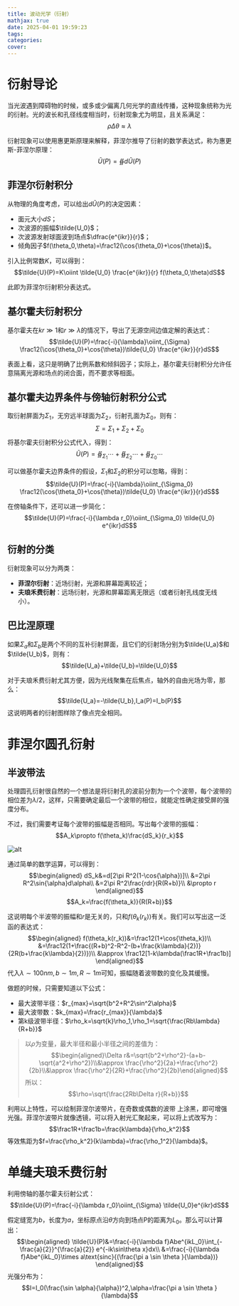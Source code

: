 ```yaml
---
title: 波动光学（衍射）
mathjax: true
date: 2025-04-01 19:59:23
tags:
categories:
cover:
---
```


# 衍射导论

当光波遇到障碍物的时候，或多或少偏离几何光学的直线传播，这种现象统称为光的衍射。光的波长和孔径线度相当时，衍射现象尤为明显，且关系满足：
$$\rho \Delta \theta\approx\lambda$$

衍射现象可以使用惠更斯原理来解释，菲涅尔推导了衍射的数学表达式，称为惠更斯-菲涅尔原理：
$$\tilde{U}(P)=\oiint d\tilde{U}(P)$$

## 菲涅尔衍射积分

从物理的角度考虑，可以给出$d\tilde{U}(P)$的决定因素：
- 面元大小$dS$；
- 次波源的振幅$\tilde{U_0}$；
- 次波源发射球面波到场点$\dfrac{e^{ikr}}{r}$；
- 倾角因子$f(\theta_0,\theta)=\frac12(\cos{\theta_0}+\cos{\theta})$。

引入比例常数$K$，可以得到：
$$\tilde{U}(P)=K\oiint \tilde{U_0} \frac{e^{ikr}}{r} f(\theta_0,\theta)dS$$

此即为菲涅尔衍射积分表达式。

## 基尔霍夫衍射积分

基尔霍夫在$kr\gg 1$和$r\gg \lambda$的情况下，导出了无源空间边值定解的表达式：
$$\tilde{U}(P)=\frac{-i}{\lambda}\oiint_{\Sigma}  \frac12(\cos{\theta_0}+\cos{\theta})\tilde{U_0} \frac{e^{ikr}}{r}dS$$

表面上看，这只是明确了比例系数和倾斜因子；实际上，基尔霍夫衍射积分允许任意隔离光源和场点的闭合面，而不要求等相面。

## 基尔霍夫边界条件与傍轴衍射积分公式

取衍射屏面为$\Sigma_1$，无穷远半球面为$\Sigma_2$，衍射孔面为$\Sigma_0$，则有：
$$\Sigma=\Sigma_1+\Sigma_2+\Sigma_0$$
将基尔霍夫衍射积分公式代入，得到：
$$\tilde{U}(P)=\oiint_{\Sigma_1} \cdots+\oiint_{\Sigma_2} \cdots+\oiint_{\Sigma_0} \cdots$$

可以做基尔霍夫边界条件的假设，$\Sigma_1$和$\Sigma_2$的积分可以忽略，得到：
$$\tilde{U}(P)=\frac{-i}{\lambda}\oiint_{\Sigma_0} \frac12(\cos{\theta_0}+\cos{\theta})\tilde{U_0} \frac{e^{ikr}}{r}dS$$

在傍轴条件下，还可以进一步简化：
$$\tilde{U}(P)=\frac{-i}{\lambda r_0}\oiint_{\Sigma_0} \tilde{U_0} e^{ikr}dS$$

## 衍射的分类

衍射现象可以分为两类：
- **菲涅尔衍射**：近场衍射，光源和屏幕距离较近；
- **夫琅禾费衍射**：远场衍射，光源和屏幕距离无限远（或者衍射孔线度无线小）。

## 巴比涅原理

如果$\Sigma_a$和$\Sigma_b$是两个不同的互补衍射屏面，且它们的衍射场分别为$\tilde{U_a}$和$\tilde{U_b}$，则有：
$$\tilde{U_a}+\tilde{U_b}=\tilde{U_0}$$

对于夫琅禾费衍射尤其方便，因为光线聚集在后焦点，轴外的自由光场为零，那么：
$$\tilde{U_a}=-\tilde{U_b},I_a(P)=I_b(P)$$
这说明两者的衍射图样除了像点完全相同。

# 菲涅尔圆孔衍射

## 半波带法

处理圆孔衍射很自然的一个想法是将衍射孔的波前分割为一个个波带，每个波带的相位差为$\lambda/2$，这样，只需要确定最后一个波带的相位，就能定性确定接受屏的强度分布。

不过，我们需要考证每个波带的振幅是否相同。写出每个波带的振幅：
$$A_k\propto f(\theta_k)\frac{dS_k}{r_k}$$

![alt](./img/菲涅尔圆孔衍射.png)

通过简单的数学运算，可以得到：
$$\begin{aligned}
dS_k&=d[2\pi R^2(1-\cos{\alpha})]\\
&=2\pi R^2\sin{\alpha}d\alpha\\
&=2\pi R^2\frac{rdr}{R(R+b)}\\
&\propto r
\end{aligned}$$
$$A_k=\frac{f(\theta_k)}{R(R+b)}$$

这说明每个半波带的振幅和$r$是无关的，只和$f(\theta_k(r_k))$有关。我们可以写出这一泛函的表达式：
$$\begin{aligned}
f(\theta_k(r_k))&=\frac12(1+\cos{\theta_k})\\
&=\frac12(1+\frac{(R+b)^2-R^2-(b+\frac{k\lambda}{2})}{2R(b+\frac{k\lambda}{2})})\\
&\approx \frac12[1-k\lambda(\frac1R+\frac1b)]
\end{aligned}$$
代入$\lambda\sim 100nm,b\sim 1m,R\sim 1m$可知，振幅随着波带数的变化及其缓慢。

做题的时候，只需要知道以下公式：
- 最大波带半径：$r_{max}=\sqrt{b^2+R^2\sin^2\alpha}$
- 最大波带数：$k_{max}=\frac{r_{max}}{\lambda}$
- 第k级波带半径：$\rho_k=\sqrt{k}\rho_1,\rho_1=\sqrt{\frac{Rb\lambda}{R+b}}$

> 以$\rho$为变量，最大半径和最小半径之间的差值为：
> $$\begin{aligned}\Delta r&=\sqrt{b^2+\rho^2}-(a+b-\sqrt{a^2+\rho^2})\\&\approx \frac{\rho^2}{2a}+\frac{\rho^2}{2b}\\&\approx \frac{\rho^2}{2R}+\frac{\rho^2}{2b}\end{aligned}$$
> 所以：
> $$\rho=\sqrt{\frac{2Rb\Delta r}{R+b}}$$

利用以上特性，可以绘制菲涅尔波带片，在奇数或偶数的波带 上涂黑，即可增强光强。菲涅尔波带片就像透镜，可以将入射光汇聚起来，可以将上式改写为：
$$\frac1R+\frac1b=\frac{k\lambda}{\rho_k^2}$$
等效焦距为$f=\frac{\rho_k^2}{k\lambda}=\frac{\rho_1^2}{\lambda}$。


# 单缝夫琅禾费衍射

利用傍轴的基尔霍夫衍射公式：
$$\tilde{U}(P)=\frac{-i}{\lambda r_0}\oiint_{\Sigma} \tilde{U_0}e^{ikr}dS$$

假定缝宽为$b$，长度为$a$，坐标原点沿$\theta$方向到场点P的距离为$L_0$。那么可以计算出：
$$\begin{aligned}
\tilde{U}(P)&=\frac{-i}{\lambda f}Abe^{ikL_0}\int_{-\frac{a}{2}}^{\frac{a}{2}} e^{-ik\sin\theta x}dx\\
&=\frac{-i}{\lambda f}Abe^{ikL_0}\times a\text{sinc}{(\frac{\pi a \sin \theta }{\lambda})}
\end{aligned}$$
光强分布为：
$$I=I_0(\frac{\sin \alpha}{\alpha})^2,\alpha=\frac{\pi a \sin \theta }{\lambda}$$
